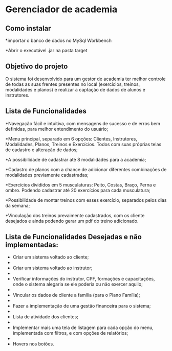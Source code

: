 # Gerenciador de academia

## Como instalar
*importar o banco de dados no MySql Workbench

*Abrir o executável .jar na pasta target

## Objetivo do projeto
O sistema foi desenvolvido para um gestor de academia ter melhor controle de todas as suas frentes presentes no local (exercícios, treinos, modalidades e planos) e realizar a captação de dados de alunos e instrutores.
 
## Lista de Funcionalidades
*Navegação fácil e intuitiva, com mensagens de sucesso e de erros bem definidas, para melhor entendimento do usuário;

*Menu principal, separado em 6 opções: Clientes, Instrutores, Modalidades, Planos, Treinos e Exercícios. Todos com suas próprias telas de cadastro e alteração de dados;

*A possibilidade de cadastrar até 8 modalidades para a academia;

*Cadastro de planos com a chance de adicionar diferentes combinações de modalidades previamente cadastradas;

*Exercícios divididos em 5 musculaturas: Peito, Costas, Braço, Perna e ombro. Podendo cadastrar até 20 exercícios para cada musculatura;

*Possibilidade de montar treinos com esses exercício, separados pelos dias da semana;

*Vinculação dos treinos prevaimente cadastrados, com os cliente desejados e ainda podendo gerar um pdf do treino adicionado.



## Lista de Funcionalidades Desejadas e não implementadas:
* Criar um sistema voltado ao cliente;
* 
* Criar um sistema voltado ao instrutor;
* 
* Verificar informações do instrutor, CPF, formações e capacitações, onde o sistema alegaria se ele poderia ou não exercer aquilo;
* 
* Vincular os dados de cliente a família (para o Plano Família);
* 
* Fazer a implementação de uma gestão financeira para o sistema;
* 
* Lista de atividade dos clientes;
* 
* Implementar mais uma tela de listagem para cada opção do menu, implementada com filtros, e com opções de relatórios;
* 
* Hovers nos botões.
